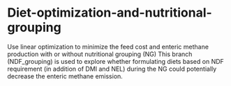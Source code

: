 # Diet-optimization-and-nutritional-grouping
Use linear optimization to minimize the feed cost and enteric methane production with or without nutritional grouping (NG)
This branch (NDF_grouping) is used to explore whether formulating diets based on NDF requirement (in addition of DMI and NEL) during the NG could potentially decrease the enteric methane emission.